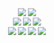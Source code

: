 <div align="center">
  <img src="https://github-readme-stats-eight-weld-87.vercel.app/api?username=zbee&count_private=true&show_icons=true&theme=dracula&line_height=24&bg_color=22272e&hide_border=true" />
  <img src="https://github-readme-stats-eight-weld-87.vercel.app/api/top-langs/?username=zbee&theme=dracula&layout=compact&langs_count=8&bg_color=22272e&hide_border=true&card_width=275&hide=hack,procfile,cmake&size_weight=0.6&count_weight=0.4" />
</div>

<div align="center">
  <img src="https://img.shields.io/badge/ide-IntelliJ-informational?style=for-the-badge&logo=intellij-idea&logoColor=79DAFA&color=DC6385&labelColor=22272e" />
  <img src="https://img.shields.io/badge/cloud-Heroku-informational?style=for-the-badge&logo=heroku&logoColor=79DAFA&color=DC6385&labelColor=22272e" />
  <img src="https://img.shields.io/badge/cloud-AWS-informational?style=for-the-badge&logo=amazonecs&logoColor=79DAFA&color=DC6385&labelColor=22272e" />
</div>

<div align="center">
  <img src="https://img.shields.io/badge/lang-c%23-informational?style=for-the-badge&logo=csharp&logoColor=79DAFA&color=DC6385&labelColor=22272e" />
  <img src="https://img.shields.io/badge/lang-php-informational?style=for-the-badge&logo=php&logoColor=79DAFA&color=DC6385&labelColor=22272e" />
  <img src="https://img.shields.io/badge/lang-python-informational?style=for-the-badge&logo=python&logoColor=79DAFA&color=DC6385&labelColor=22272e" />
  <img src="https://img.shields.io/badge/lang-c%2B%2B-informational?style=for-the-badge&logo=cplusplus&logoColor=79DAFA&color=DC6385&labelColor=22272e" />
</div>

